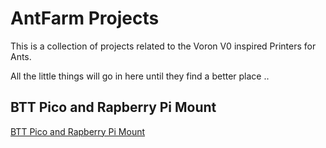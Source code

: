 # AntFarm Projects

This is a collection of projects related to the Voron V0 inspired Printers for Ants.

All the little things will go in here until they find a better place ..


##  BTT Pico and Rapberry Pi Mount

[BTT Pico and Rapberry Pi Mount](./Pico_Pi_Mount)



